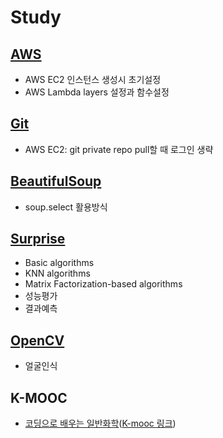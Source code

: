 # Study

## [AWS](https://github.com/BrainNim/Study/blob/main/AWS.md)
- AWS EC2 인스턴스 생성시 초기설정
- AWS Lambda layers 설정과 함수설정

## [Git](https://github.com/BrainNim/Study/blob/main/Git.md)
- AWS EC2: git private repo pull할 때 로그인 생략

## [BeautifulSoup](https://github.com/BrainNim/Study/blob/main/BeautifulSoup.md)
- soup.select 활용방식

## [Surprise](https://github.com/BrainNim/Study/blob/main/Surprise.md)
- Basic algorithms
- KNN algorithms
- Matrix Factorization-based algorithms
- 성능평가
- 결과예측

## [OpenCV](https://github.com/BrainNim/Study/blob/main/OpenCV.md)
- 얼굴인식


## K-MOOC
- [코딩으로 배우는 일반화학](https://github.com/BrainNim/Study/tree/main/K-MOOC/%EC%BD%94%EB%94%A9%EC%9C%BC%EB%A1%9C%20%EB%B0%B0%EC%9A%B0%EB%8A%94%20%EC%9D%BC%EB%B0%98%ED%99%94%ED%95%99)([K-mooc 링크](http://www.kmooc.kr/courses/course-v1:POSTECHk+CHEM101+2021_T2/about))
